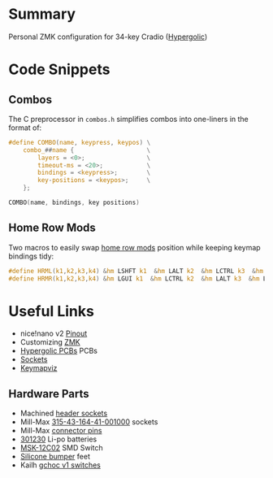 # Summary
Personal ZMK configuration for 34-key Cradio ([Hypergolic](https://github.com/davidphilipbarr/hypergolic))

# Code Snippets
## Combos
The C preprocessor in `combos.h` simplifies combos into one-liners in the format of:
```c
#define COMBO(name, keypress, keypos) \
    combo_##name {                    \
        layers = <0>;                 \
        timeout-ms = <20>;            \
        bindings = <keypress>;        \
        key-positions = <keypos>;     \
    };

COMBO(name, bindings, key positions)
```
## Home Row Mods
Two macros to easily swap [home row mods](https://precondition.github.io/home-row-mods) position while keeping keymap bindings tidy:
```c
#define HRML(k1,k2,k3,k4) &hm LSHFT k1  &hm LALT k2  &hm LCTRL k3  &hm LGUI k4
#define HRMR(k1,k2,k3,k4) &hm LGUI k1  &hm LCTRL k2  &hm LALT k3  &hm LSHFT k4
```

# Useful Links
* nice!nano v2 [Pinout](https://nicekeyboards.com/docs/nice-nano/pinout-schematic/)
* Customizing [ZMK](https://zmk.dev/docs/customization)
* [Hypergolic PCBs](https://github.com/davidphilipbarr/hypergolic) PCBs
* [Sockets](https://github.com/joric/nrfmicro/wiki/Sockets)
* [Keymapviz](https://github.com/yskoht/keymapviz)
## Hardware Parts
* Machined [header sockets](https://www.aliexpress.com/item/32852480645.html)
* Mill-Max [315-43-164-41-001000](https://www.digikey.com/en/products/detail/mill-max-manufacturing-corp/315-43-164-41-001000/1212142) sockets
* Mill-Max [connector pins](https://www.digikey.com/product-detail/en/3320-0-00-15-00-00-03-0/ED1134-ND/4147392)
* [301230](https://www.aliexpress.com/item/4000336497558.html) Li-po batteries
* [MSK-12C02](https://www.aliexpress.com/item/1005001398386692.html) SMD Switch
* [Silicone bumper](https://www.aliexpress.com/item/32912066603.html) feet
* Kailh [gchoc v1 switches](https://www.aliexpress.com/item/4000907409650.html)
